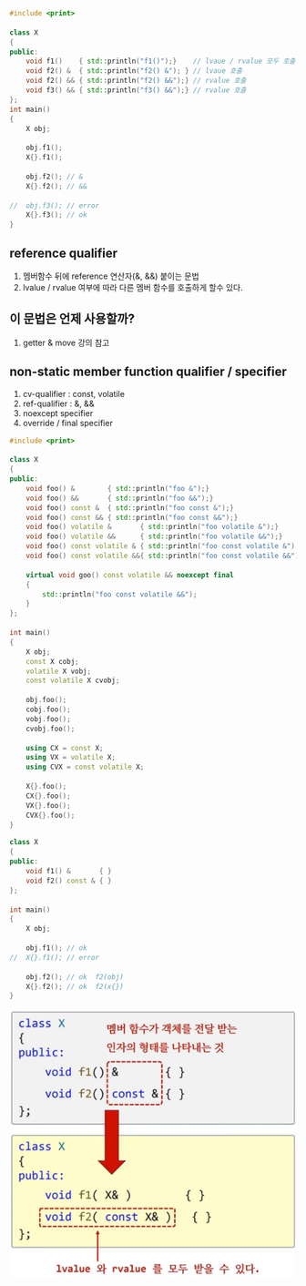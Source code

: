 ```c++
#include <print>

class X
{
public:
	void f1()    { std::println("f1()");}    // lvaue / rvalue 모두 호출
	void f2() &  { std::println("f2() &"); } // lvaue 호출
	void f2() && { std::println("f2() &&");} // rvalue 호출
	void f3() && { std::println("f3() &&");} // rvalue 호출
};
int main()
{
	X obj;

	obj.f1();
	X{}.f1();

	obj.f2(); // &
	X{}.f2(); // &&

//	obj.f3(); // error
	X{}.f3(); // ok
}
```

## reference qualifier
1) 멤버함수 뒤에 reference 연산자(&, &&) 붙이는 문법
2) lvalue / rvalue 여부에 따라 다른 멤버 함수를 호출하게 할수 있다.

## 이 문법은 언제 사용할까?
1) getter & move 강의 참고

## non-static member function qualifier / specifier
1) cv-qualifier : const, volatile
2) ref-qualifier : &, &&
3) noexcept specifier
4) override / final specifier 

```c++
#include <print>

class X
{
public:
	void foo() &        { std::println("foo &");} 
	void foo() &&       { std::println("foo &&");}
	void foo() const &  { std::println("foo const &");}
	void foo() const && { std::println("foo const &&");}
	void foo() volatile &  		{ std::println("foo volatile &");} 
	void foo() volatile && 		{ std::println("foo volatile &&");}
	void foo() const volatile &	{ std::println("foo const volatile &");} 
	void foo() const volatile &&{ std::println("foo const volatile &&");}

	virtual void goo() const volatile && noexcept final 
	{ 
		std::println("foo const volatile &&");
	}
};

int main()
{
	X obj;
	const X cobj;
	volatile X vobj;
	const volatile X cvobj;

	obj.foo();
	cobj.foo();
	vobj.foo();
	cvobj.foo();

	using CX = const X;
	using VX = volatile X;
	using CVX = const volatile X;

	X{}.foo();
	CX{}.foo();
	VX{}.foo();
	CVX{}.foo();
}
```

```c++
class X
{
public:
	void f1() &       { }
	void f2() const & { }	
};

int main()
{
	X obj;

	obj.f1(); // ok
//	X{}.f1(); // error

	obj.f2(); // ok  f2(obj)
	X{}.f2(); // ok  f2(x{})
}
```

![](../../img/ch2-12-1.png) 